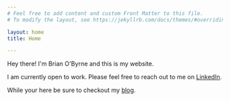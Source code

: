```yaml
---
# Feel free to add content and custom Front Matter to this file.
# To modify the layout, see https://jekyllrb.com/docs/themes/#overriding-theme-defaults

layout: home
title: Home

---
```



Hey there! I'm Brian O'Byrne and this is my website.

I am currently open to work. Please feel free to reach out to me on [LinkedIn](https://www.linkedin.com/in/3riano3yrne/).

While your here be sure to checkout my [blog](/blog/).

<!-- If you are able, I appreciate any [support](/support/) offered. -->














